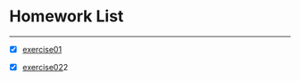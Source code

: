 # Homework List
------


- [x] [exercise01](https://github.com/paaaaaan/Computational_physics_2015301500280/blob/master/temp.py)


- [x] [exercise02](https://github.com/paaaaaan/Computational_physics_2015301500280/blob/master/temp.py)2

